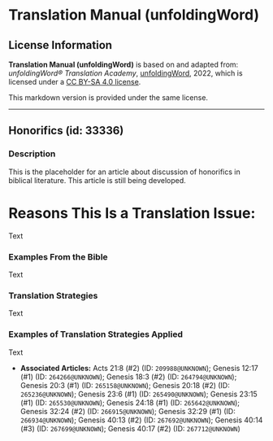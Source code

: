 # Translation Manual (unfoldingWord)

## License Information

**Translation Manual (unfoldingWord)** is based on and adapted from: _unfoldingWord® Translation Academy_, [unfoldingWord](https://unfoldingword.org/utw), 2022, which is licensed under a [CC BY-SA 4.0 license](https://creativecommons.org/licenses/by-sa/4.0/legalcode.en).

This markdown version is provided under the same license.



--------------------------------

## Honorifics (id: 33336)

### Description

This is the placeholder for an article about discussion of honorifics in biblical literature. This article is still being developed.

Reasons This Is a Translation Issue:
====================================

Text

### Examples From the Bible

Text

### Translation Strategies

Text

### Examples of Translation Strategies Applied

Text

* **Associated Articles:** Acts 21:8 (#2) (ID: `209988@UNKNOWN`); Genesis 12:17 (#1) (ID: `264266@UNKNOWN`); Genesis 18:3 (#2) (ID: `264794@UNKNOWN`); Genesis 20:3 (#1) (ID: `265158@UNKNOWN`); Genesis 20:18 (#2) (ID: `265236@UNKNOWN`); Genesis 23:6 (#1) (ID: `265490@UNKNOWN`); Genesis 23:15 (#1) (ID: `265530@UNKNOWN`); Genesis 24:18 (#1) (ID: `265642@UNKNOWN`); Genesis 32:24 (#2) (ID: `266915@UNKNOWN`); Genesis 32:29 (#1) (ID: `266934@UNKNOWN`); Genesis 40:13 (#2) (ID: `267692@UNKNOWN`); Genesis 40:14 (#3) (ID: `267699@UNKNOWN`); Genesis 40:17 (#2) (ID: `267712@UNKNOWN`)

